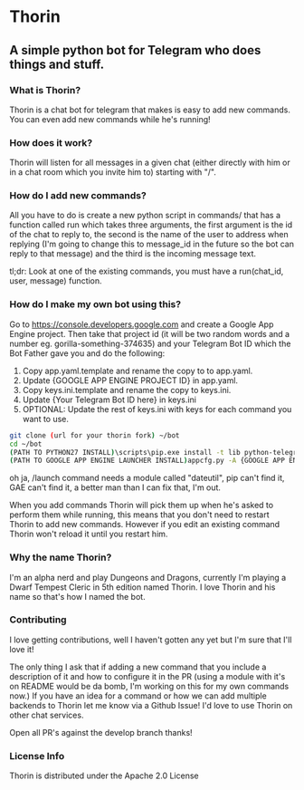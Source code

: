 # Thorin
## A simple python bot for Telegram who does things and stuff.

### What is Thorin?
Thorin is a chat bot for telegram that makes is easy to add new commands. You can even add new commands while he's running!

### How does it work?
Thorin will listen for all messages in a given chat (either directly with him or in a chat room which you invite him to) starting with "/".

### How do I add new commands?
All you have to do is create a new python script in commands/ that has a function called run which takes three arguments, the first argument is the 
id of the chat to reply to, the second is the name of the user to address when replying (I'm going to change this to message_id in the future so the bot can reply to that message) and the third is the incoming message text.

tl;dr: Look at one of the existing commands, you must have a run(chat_id, user, message) function.

### How do I make my own bot using this?
Go to https://console.developers.google.com and create a Google App Engine project. Then take that project id (it will be two random words and a number eg. gorilla-something-374635) and your Telegram Bot ID which the Bot Father gave you and do the following:

1. Copy app.yaml.template and rename the copy to to app.yaml.
2. Update {GOOGLE APP ENGINE PROJECT ID} in app.yaml.
3. Copy keys.ini.template and rename the copy to keys.ini.
4. Update {Your Telegram Bot ID here} in keys.ini 
5. OPTIONAL: Update the rest of keys.ini with keys for each command you want to use.

```bash
git clone (url for your thorin fork) ~/bot
cd ~/bot
(PATH TO PYTHON27 INSTALL)\scripts\pip.exe install -t lib python-telegram-bot bs4 xmltodict six soundcloud feedparser
(PATH TO GOOGLE APP ENGINE LAUNCHER INSTALL)appcfg.py -A {GOOGLE APP ENGINE PROJECT ID} update .
```

oh ja, /launch command needs a module called "dateutil", pip can't find it, GAE can't find it, a better man than I can fix that, I'm out.

When you add commands Thorin will pick them up when he's asked to perform them while running, this means that you don't need to restart Thorin to add 
new commands. However if you edit an existing command Thorin won't reload it until you restart him.

### Why the name Thorin?
I'm an alpha nerd and play Dungeons and Dragons, currently I'm playing a Dwarf Tempest Cleric in 5th edition named Thorin. 
I love Thorin and his name so that's how I named the bot. 

### Contributing

I love getting contributions, well I haven't gotten any yet but I'm sure that I'll love it!

The only thing I ask that if adding a new command that you include a description of it and how to configure it in the PR 
(using a module with it's on README would be da bomb, I'm working on this for my own commands now.) If you have an idea for 
a command or how we can add multiple backends to Thorin let me know via a Github Issue! I'd love to use Thorin on other chat services.

Open all PR's against the develop branch thanks!

### License Info

Thorin is distributed under the Apache 2.0 License
